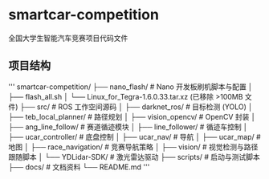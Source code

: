 # smartcar-competition
全国大学生智能汽车竞赛项目代码文件

## 项目结构
'''
smartcar-competition/
├── nano_flash/ # Nano 开发板刷机脚本与配置
│ ├── flash_all.sh
│ └── Linux_for_Tegra-1.6.0.33.tar.xz (已移除 >100MB 文件)
├── src/ # ROS 工作空间源码
│ ├── darknet_ros/ # 目标检测 (YOLO)
│ ├── teb_local_planner/ # 路径规划
│ ├── vision_opencv/ # OpenCV 封装
│ ├── ang_line_follow/ # 赛道循迹模块
│ ├── line_follower/ # 循迹车控制
│ ├── ucar_controller/ # 底盘控制
│ ├── ucar_nav/ # 导航
│ ├── ucar_map/ # 地图
│ ├── race_navigation/ # 竞赛导航策略
│ ├── vision/ # 视觉检测与路径跟随脚本
│ └── YDLidar-SDK/ # 激光雷达驱动
├── scripts/ # 启动与测试脚本
├── docs/ # 文档资料
└── README.md
'''
